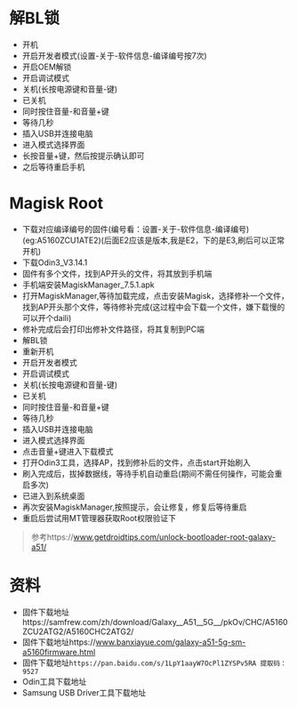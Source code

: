 # 解BL锁
- 开机
- 开启开发者模式(设置-关于-软件信息-编译编号按7次)
- 开启OEM解锁
- 开启调试模式
- 关机(长按电源键和音量-键)
- 已关机
- 同时按住音量-和音量+键
- 等待几秒
- 插入USB并连接电脑
- 进入模式选择界面
- 长按音量+键，然后按提示确认即可
- 之后等待重启手机
# Magisk Root
- 下载对应编译编号的固件(编号看：设置-关于-软件信息-编译编号)(eg:A5160ZCU1ATE2)(后面E2应该是版本,我是E2，下的是E3,刷后可以正常开机)
- 下载Odin3_V3.14.1
- 固件有多个文件，找到AP开头的文件，将其放到手机端
- 手机端安装MagiskManager_7.5.1.apk
- 打开MagiskManager,等待加载完成，点击安装Magisk，选择修补一个文件，找到AP开头那个文件，等待修补完成(这过程中会下载一个文件，嫌下载慢的可以开个daili)
- 修补完成后会打印出修补文件路径，将其复制到PC端
- 解BL锁
- 重新开机
- 开启开发者模式
- 开启调试模式
- 关机(长按电源键和音量-键)
- 已关机
- 同时按住音量-和音量+键
- 等待几秒
- 插入USB并连接电脑
- 进入模式选择界面
- 点击音量+键进入下载模式
- 打开Odin3工具，选择AP，找到修补后的文件，点击start开始刷入
- 刷入完成后，拔掉数据线，等待手机自动重启(期间不需任何操作，可能会重启多次)
- 已进入到系统桌面
- 再次安装MagiskManager,按照提示，会让修复，修复后等待重启
- 重启后尝试用MT管理器获取Root权限验证下
> 参考https://www.getdroidtips.com/unlock-bootloader-root-galaxy-a51/
# 资料
- 固件下载地址https://samfrew.com/zh/download/Galaxy__A51__5G__/pkOv/CHC/A5160ZCU2ATG2/A5160CHC2ATG2/
- 固件下载地址https://www.banxiayue.com/galaxy-a51-5g-sm-a5160firmware.html
- 固件下载地址`https://pan.baidu.com/s/1LpY1aayW7OcPl1ZYSPv5RA 提取码：9527`
- Odin工具下载地址
- Samsung USB Driver工具下载地址

